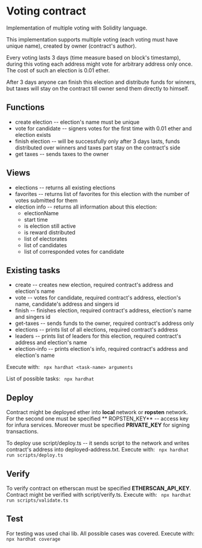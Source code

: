# Voting contract

Implementation of multiple voting with Solidity language.

This implementation supports multiple voting (each voting must have unique name), created by owner (contract's author).

Every voting lasts 3 days (time measure based on block's timestamp), during this voting each address might vote for
arbitrary address only once. The cost of such an election is 0.01 ether.

After 3 days anyone can finish this election and distribute funds for winners, but taxes will stay on the contract till
owner send them directly to himself.

## Functions

* create election -- election's name must be unique
* vote for candidate -- signers votes for the first time with 0.01 ether and election exists
* finish election -- will be successfully only after 3 days lasts, funds distributed over winners and taxes part stay on
  the contract's side
* get taxes -- sends taxes to the owner

## Views

* elections -- returns all existing elections
* favorites -- returns list of favorites for this election with the number of votes submitted for them
* election info -- returns all information about this election:
    * electionName
    * start time
    * is election still active
    * is reward distributed
    * list of electorates
    * list of candidates
    * list of corresponded votes for candidate

## Existing tasks

* create -- creates new election, required contract's address and election's name
* vote -- votes for candidate, required contract's address, election's name, candidate's address and singers id
* finish -- finishes election, required contract's address, election's name and singers id
* get-taxes -- sends funds to the owner, required contract's address only
* elections -- prints list of all elections, required contract's address
* leaders -- prints list of leaders for this election, required contract's address and election's name
* election-info -- prints election's info, required contract's address and election's name

Execute with: `  npx hardhat <task-name> arguments `

List of possible tasks: `  npx hardhat `

## Deploy

Contract might be deployed ether into **local** network or **ropsten** network. For the second one must be specified **
ROPSTEN_KEY** -- access key for infura services. Moreover must be specified **PRIVATE_KEY** for signing transactions.

To deploy use script/deploy.ts -- it sends script to the network and writes contract's address into
deployed-address.txt. Execute with: `  npx hardhat run scripts/deploy.ts `

## Verify

To verify contract on etherscan must be specified **ETHERSCAN_API_KEY**. Contract might be verified with
script/verify.ts. Execute with: `  npx hardhat run scripts/validate.ts `

## Test

For testing was used chai lib. All possible cases was covered. Execute with: ` npx hardhat coverage`

